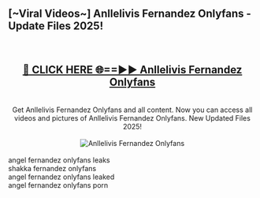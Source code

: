 <h2>[~Viral Videos~] Anllelivis Fernandez Onlyfans - Update Files 2025!</h2>
<br>
<div align="center">
<h2><a href="https://betterlinks.top/A2PfLJ" rel="nofollow">🔴 CLICK HERE 🌐==►► Anllelivis Fernandez Onlyfans</a></h2>
<br>
Get Anllelivis Fernandez Onlyfans and all content. Now you can access all videos and pictures of Anllelivis Fernandez Onlyfans. New Updated Files 2025!
<br>
<br>
<a href="https://betterlinks.top/A2PfLJ" rel="nofollow" data-target="animated-image.originalLink"><img src="https://i.ibb.co.com/WyWwxjT/player-gif2.gif" alt="Anllelivis Fernandez Onlyfans" style="max-width: 100%; display: inline-block;" data-target="animated-image.originalImage"></a>
</div>
<br>
angel fernandez onlyfans leaks<br>
shakka fernandez onlyfans<br>
angel fernandez onlyfans leaked<br>
angel fernandez onlyfans porn